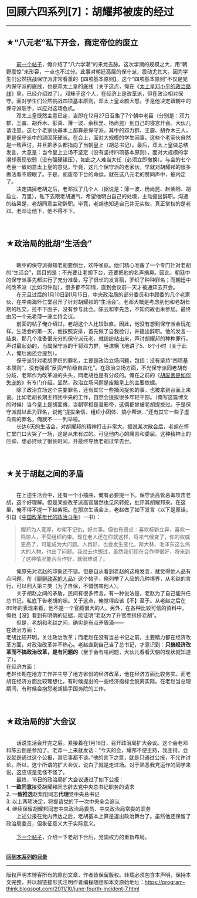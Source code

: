 # 回顾六四系列[7]：胡耀邦被废的经过 

-----

<div class="post-body entry-content">
<h2>★“八元老”私下开会，商定帝位的废立</h2><br/>
　　<a href="../../2011/09/june-fourth-incident-6.md">前一个帖子</a>，俺介绍了“八六学潮”的来龙去脉。这次学潮的规模之大，用“朝野震惊”来形容，一点也不过分。此事对朝廷高层的保守派，震动尤其大。因为学生们公然挑战保守派非常看重的【四项基本原则】。这个“四项基本原则”不仅是党内保守派的底线，也是邓太上皇的底线（关于这点，俺在《<a href="../../2011/07/june-fourth-incident-3.md">太上皇邓小平的政治路线</a>》里，已经介绍过了）。邓矬子这个人，在经济上是改革派，但在政治相对保守。面对学生们公然挑战四项基本原则，邓太上皇龙颜大怒。于是他决定跟朝中的保守派联手，以应对这场危机。<a name="more"></a><br/>
　　邓太上皇既然主意已定，当即在12月27日召集了7个朝中老臣（分别是：邓力群、王震、胡乔木、彭真、薄一波、余秋里、杨尚昆）到自己的寝宫开会。大伙儿请注意，这七个老家伙基本上都算是保守派，其中的邓力群、王震、胡乔木三人，更是保守派中的顽固死硬派。在会上，面对大规模的学生闹事，这些个老家伙自然是一致声讨，并且把矛头都指向了当朝皇上（胡总书记）。最后，邓太上皇做总结发言，大意是：当今皇上立场不坚定（没有坚持四项基本原则），面对大规模的学潮却表现软弱（没有强硬镇压），如此之人难当大任（必须立即撤换）。与会的七个老臣一致同意太上皇的意见。毕竟，这几个保守派的老家伙，早就对胡耀邦的很多做法看不顺眼了。于是，胡废帝下台的命运，就在这八元老的赞同声中，被内定了。<br/>
　　决定搞掉老胡之后，老邓找了几个人（据说是：薄一波、杨尚昆、赵紫阳、胡启立、万里），私下去跟老胡通气，希望他明白自己的处境，主动提出辞职。沟通的结果是，老胡同意主动辞职。毕竟，老胡也知道自己并无实权，真正掌权的是老邓。老邓让他下，他不得不下。<br/>
<br/>
<br/>
<h2>★政治局的批胡“生活会”</h2><br/>
　　朝中的保守派得知老胡要倒台，欢呼雀跃。他们精心准备了一个专门针对老胡的“生活会”，其目的是：不光要让老胡下台，还要把他的名声搞臭。因此，朝廷中的保守派事先都进行了充分准备，写了很长的发言稿，罗织了种种罪名；而朝廷中的改革派（比如习仲勋），很多都不知情，直到会议前一天才被通知去开会。<br/>
　　在元旦过后的1月10日到1月15日，中央政治局的部分委员和中顾委的几个老家伙，在中南海怀仁堂召开了针对胡耀邦的“生活会”。老邓大概是考虑到他和老胡长期的私交，拉不下面子，没有参与此会。陈云和李先念，不知何故也未参加。最终由另一个元老薄一波主持会议。<br/>
　　前面的帖子俺介绍过，老胡这个人比较耿直。因此，他没有想到保守派会玩花样。生活会的第一天，他按照安排，首先做了自我检讨，并提出辞职。他的发言一结束，那几个准备很充分的保守派元老，就纷纷站出来，声讨胡耀邦的种种罪行。声讨最起劲的，当属保守派的干将邓力群，唾沫横飞地讲了5、6个小时（关于此人，俺后面还会提到）。<br/>
　　保守派针对老胡罗织的罪名，主要是政治立场问题，包括：没有坚持“四项基本原则”，没有强调“反资产阶级自由化”。在政治立场方面，不光保守派同老胡有分歧，老邓作为改革派的头头，同老胡也是有分歧的。俺在之前的《<a href="../../2011/08/june-fourth-incident-5.md">胡废帝是如何失宠的</a>》有专门介绍。显然，政治立场问题是废黜皇上的主要依据。<br/>
　　除了政治立场这个主要罪名，还有其它一些捕风捉影的事，也被拿到台面上来说。比如老胡长期主持团中央的工作，自然会提拔很多年轻干部。（俺写这篇博文的时候）当今皇上是胡面瘫，当朝宰相是温影帝，这俩都曾被老胡提拔过。于是保守派就以此为罪名，说他“提拔亲信、组织小团体、搞小帮派...”还有其它一些子虚乌有的罪名，俺就不一一列举啦。<br/>
　　长达6天的生活会，对胡耀邦的精神打击非常大。据说某次散会后，老胡在怀仁堂门口大哭了一场，这是从未有过的。可见他内心的痛苦和委屈。这种精神上的压抑，想必持续了很长时间，并最终导致老胡过早去世。<br/>
<br/>
<br/>
<h2>★关于胡赵之间的矛盾</h2><br/>
　　在上述生活会中，还有一个小插曲，俺有必要提一下。保守派高管恶毒攻击老胡，这个好理解。但是某些改革派高官居然也见风转舵，批评其胡耀邦来。在这里，俺不得不提一下赵紫阳。在那次生活会上，老赵做了如下发言（以下是原话，引自《<a href="https://docs.google.com/document/d/1J64t9Lw16v2oBOJIiVV4zSsV_sihSyHMQ7OfcC2iV84/" target="_blank">中国改革年代的政治斗争</a>》一书）：<br/>
<blockquote>耀邦为人宽厚，吵架不记仇，好共事。但也有弱点：喜欢标新立异，喜欢一鸣惊人，不受组织约束。现在老人还在你就这样，将来气候变了，你的权威更高了，可能成为大问题。人再好，也会发生变化。斯大林、毛泽东这么伟大的人物，也出了问题。我过去也想过，虽然我们现在合作得很好，将来到了这种情况能否合作好，就很难说了。</blockquote>　　俺原先对老赵的印象还不错。但是自从看到老赵的这段发言，就觉得他人品有点问题。在《<a href="../../2011/06/politician-integrity.md">聊聊政客的人品</a>》这个帖子，俺列举了人品的几种境界，从老赵的言行，可以归入第三类（为了自保，不惜伤害他人）。<br/>
　　关于胡赵之间的矛盾，民间有很多传言。有一种说法是，老赵为了自己能升任总书记，私底下告老胡的状。关于这点，俺觉得应该【不】至于。从老赵之后在89年的表现来看，他不是一个官瘾很大的人。另外，在各种比较可信的资料中，俺也【没】看到有明确的证据，能证明“老赵为了升官而排挤老胡”。<br/>
　　但是，老胡和老赵之间，确实是有点矛盾滴——<br/>
在政治方面：<br/>
老胡比较开明，关注政治改革；而老赵在没有当总书记之前，主要精力都在经济改革方面，对政治改革并不热心。老赵直到自己当了总书记，才意识到：<b>只搞经济改革而不搞政治改革，是有问题的</b>（至于会有啥问题，大伙儿看看天朝的现状就知道了）。<br/>
在经济方面：<br/>
老赵长期在地方工作并主导了地方省份的经济改革，他在经济方面比较务实。而老胡在经济方面比较理想化，有时候提出的一些经济指标会脱离实际。在老赵当总理期间，有时候会抱怨老胡插手国务院的工作。<br/>
<br/>
<br/>
<h2>★政治局的扩大会议</h2><br/>
　　话说生活会开完之后。紧接着在1月16日，召开政治局扩大会议。这个会老邓和陈云倒是参加了。老邓一上来就发话：<q>今天的会，耀邦不便主持，我主持。会议就是通过这个公报，其它事都不谈。</q>他的言下之意，就是只通过公报，不允许讨论。所以，这个所谓的扩大会议，说白了就是走过场。对于熟悉我党运作的同学来说，这应该是见怪不怪了。<br/>
　　最终，16日的政治局扩大会议通过了如下公报：<br/>
1. <b>一致同意</b>接受胡耀邦同志辞去党中央总书记职务的请求<br/>
2. <b>一致推选</b>赵紫阳同志<b>代理</b>党中央总书记<br/>
3. 以上两项决定，将提请党的下一次中央全会追认<br/>
4. 继续保留胡耀邦同志中央政治局委员、中央政治局常委的职务<br/>
　　上述公报在党内传达之后，老胡基本上算是退出政治舞台了。虽然他还保留了政治局委员，但象征意义大于实际意义。<br/>
<br/>
　　<a href="../../2011/10/june-fourth-incident-8.md">下一个帖子</a>，介绍一下老胡下台后，党国权力的重新布局。<br/>
<br/>
<br/>
<a href="../../2011/06/june-fourth-incident-0.md"><b>回到本系列的目录</b></a>
</div>


------------------------------------------------

版权声明本博客所有的原创文章，作者皆保留版权。转载必须包含本声明，保持本文完整，并以超链接形式注明作者编程随想和本文原始地址：https://program-think.blogspot.com/2011/10/june-fourth-incident-7.html
